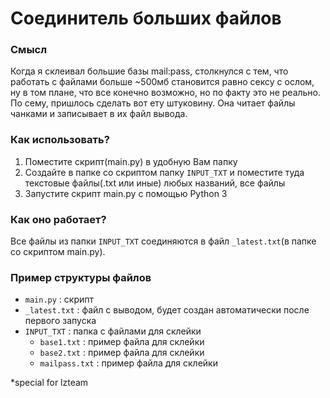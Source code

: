 # Соединитель больших файлов
### Смысл
Когда я склеивал большие базы mail:pass, столкнулся с тем, что работать с файлами больше ~500мб становится равно сексу с ослом, ну в том плане, что все конечно возможно, но по факту это не реально.
По сему, пришлось сделать вот ету штуковину. Она читает файлы чанками и записывает в их файл вывода.

### Как использовать?
1. Поместите скрипт(main.py) в удобную Вам папку
2. Создайте в папке со скриптом папку `INPUT_TXT` и поместите туда текстовые файлы(.txt или иные) любых названий, все файлы
3. Запустите скрипт main.py с помощью Python 3

### Как оно работает?
Все файлы из папки `INPUT_TXT` соединяются в файл `_latest.txt`(в папке со скриптом main.py).

### Пример структуры файлов
- `main.py` : скрипт
- `_latest.txt` : файл с выводом, будет создан автоматически после первого запуска
- `INPUT_TXT` : папка с файлами для склейки
  - `base1.txt` : пример файла для склейки
  - `base2.txt` : пример файла для склейки
  - `mailpass.txt` : пример файла для склейки

*special for lzteam

